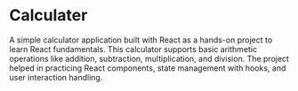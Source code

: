# Calculater
A simple calculator application built with React as a hands-on project to learn React fundamentals. This calculator supports basic arithmetic operations like addition, subtraction, multiplication, and division. The project helped in practicing React components, state management with hooks, and user interaction handling.
